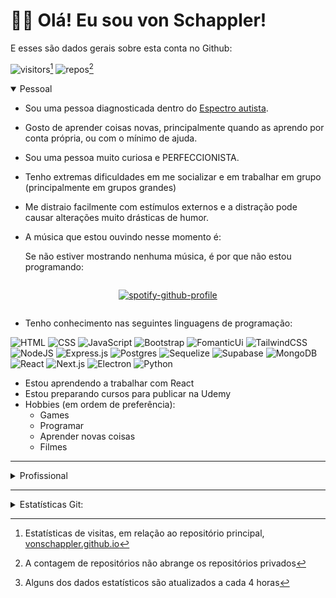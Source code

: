 <link href="https://cdn.jsdelivr.net/npm/bootstrap@5.3.0/dist/css/bootstrap.min.css" rel="stylesheet" integrity="sha384-9ndCyUaIbzAi2FUVXJi0CjmCapSmO7SnpJef0486qhLnuZ2cdeRhO02iuK6FUUVM" crossorigin="anonymous" />

<div class="container">
<h1>🙋‍♂️ Olá! Eu sou von Schappler!</h1>

E esses são dados gerais sobre esta conta no Github:

![visitors](https://badges.pufler.dev/visits/vonschappler/vonschappler.github.io?style=for-the-badge&color=16b2ab&labelColor=1b1c1d&label=Visitantes)[^1]
![repos](https://badges.pufler.dev/repos/vonschappler?style=for-the-badge&color=16b2ab&labelColor=1b1c1d&label=Repositorios)[^2]

<details open>
<summary><span class="h2">Pessoal</span></summary>

- Sou uma pessoa diagnosticada dentro do [Espectro autista](https://pt.wikipedia.org/wiki/Transtornos_do_espectro_autista).
- Gosto de aprender coisas novas, principalmente quando as aprendo por conta própria, ou com o mínimo de ajuda.
- Sou uma pessoa muito curiosa e PERFECCIONISTA.
- Tenho extremas dificuldades em me socializar e em trabalhar em grupo (principalmente em grupos grandes)
- Me distraio facilmente com estímulos externos e a distração pode causar alterações muito drásticas de humor.
- A música que estou ouvindo nesse momento é:

  <span class='small'>Se não estiver mostrando nenhuma música, é por que não estou programando:</span>

<div style='display: flex; justify-content: center'>

[![spotify-github-profile](https://spotify-github-profile.kittinanx.com/api/view?uid=12150179423&cover_image=true&theme=novatorem&show_offline=true&background_color=212a3e&interchange=true&bar_color_cover=false&bar_color=f1f6f9)](https://spotify-github-profile.kittinanx.com/api/view?uid=12150179423&redirect=true)

</div>

- Tenho conhecimento nas seguintes linguagens de programação:

![HTML](https://img.shields.io/badge/HTML-%23E34F26.svg?logo=html5&logoColor=white&style=for-the-badge)
![CSS](https://img.shields.io/badge/CSS-1572B6?logo=css3&logoColor=fff&style=for-the-badge)
![JavaScript](https://img.shields.io/badge/JavaScript-F7DF1E?logo=javascript&logoColor=000&style=for-the-badge)
![Bootstrap](https://img.shields.io/badge/Bootstrap-7952B3?logo=bootstrap&logoColor=fff&style=for-the-badge)
![FomanticUi](https://img.shields.io/badge/Fomantic%20Ui-16b2ab?&logo=semanticui&logoColor=fff&style=for-the-badge)
![TailwindCSS](https://img.shields.io/badge/Tailwind%20CSS-%2338B2AC.svg?logo=tailwind-css&logoColor=fff&style=for-the-badge)
![NodeJS](https://img.shields.io/badge/Node.js-6DA55F?logo=node.js&logoColor=fff&style=for-the-badge)
![Express.js](https://img.shields.io/badge/Express.js-%23404d59.svg?logo=express&logoColor=%2361DAFB%&style=for-the-badge)
![Postgres](https://img.shields.io/badge/Postgres-%23316192.svg?logo=postgresql&logoColor=white&style=for-the-badge)
![Sequelize](https://img.shields.io/badge/-Sequelize-52B0E7?logo=sequelize&labelColor=52B0E7&logoColor=FFF&style=for-the-badge)
![Supabase](https://img.shields.io/badge/Supabase-3FCF8E?logo=supabase&logoColor=fff&style=for-the-badge)
![MongoDB](https://img.shields.io/badge/MongoDB-%234ea94b.svg?logo=mongodb&logoColor=white&style=for-the-badge)
![React](https://img.shields.io/badge/React-%2320232a.svg?logo=react&logoColor=%2361DAFB&style=for-the-badge)
![Next.js](https://img.shields.io/badge/Next.js-black?logo=next.js&logoColor=fff&style=for-the-badge)
![Electron](https://img.shields.io/badge/Electron-2B2E3A?logo=electron&logoColor=fff&style=for-the-badge)
![Python](https://img.shields.io/badge/Python-3776AB?logo=python&logoColor=fff&style=for-the-badge)

- Estou aprendendo a trabalhar com React
- Estou preparando cursos para publicar na Udemy
- Hobbies (em ordem de preferência):
  - Games
  - Programar
  - Aprender novas coisas
  - Filmes

</details>

---

<details>
<summary><span class="h2">Profissional</span></summary>

- Possuo formação de nível superior em Física
- Trabalhei por anos como professor em instituições educacionais
- Trabalhei por anos com Processamento de dados Aerogeofísicos
- Atualmente trabalho por conta própria, em pequenos projetos:
  - Desenvolvendo scripts em Python para uso com o chatbot da Streamlabs
  - Desenvolvendo pequenos projetos gráficos para empresas locais (arte para material impresso)
  - Fazendo livestreams na plataforma Twitch
  - Produzindo conteúdo para a plataforma YouTube
  - Iniciando minha carreira de instrutor na Udemy

Para saber um pouco mais sobre o profissional von Schappler, visite:

[![LinkedIn](https://img.shields.io/badge/Linkedin-%230077B5.svg?logo=linkedin&logoColor=white&style=for-the-badge)](https://www.linkedin.com/in/manoelviturino)
[![Twitch](https://img.shields.io/badge/Twitch-%239146FF.svg?logo=Twitch&logoColor=white&style=for-the-badge)](https://twitch.tv/von_schappler)

<h4> Estatísticas de minha página pessoal:</h4>

<div align=center>
<div class='col'>

![pagespeed](metrics/pagespeed.svg)

</div>
</div>
</details>

---

<details>
<summary><span class='h2'>Estatísticas Git:</span></summary>

<h4>1. Atividade geral:</h4>

<div align=center>

<div class='col-12'>

![streak-stats](https://streak-stats.demolab.com?user=vonschappler&theme=ambient-gradient&hide_border=true&locale=pt_BR&mode=weekly&background=45%2C1b1c1d%2C16b2ab&stroke=ffffff&ring=ffffff&fire=ffffff&currStreakNum=ffffff&sideNums=ffffff&currStreakLabel=ffffff&sideLabels=ffffff&dates=ffffff&excludeDaysLabel=ffffff)

</div>

<div class='col-12'>

![stats](https://github-readme-stats.vercel.app/api?username=vonschappler&show_icons=true&bg_color=45,1b1c1d,16b2ab&icon_color=ffffff&text_color=ffffff&locale=pt-BR&hide_title=true&hide_border=true&theme=ambient-gradient&ring_color=ffffff)

</div>

<div class='col-12'>

![isocalendar](metrics/isocalendar.svg)

</div>
<div class='col-12'>

![snippet](metrics/snippet.svg)

</div>
<div class='col-12'>

![lines](metrics/lines.svg)

</div>
</div>

<h4>2. Consquistas:</h4>

<div align=center>

<div class='col-12'>

![achievements](metrics/achievements.svg)

</div>
</div>

<h4>3. Hábitos de código:
<div align=center>

<div class='col-12'>

![habits](metrics/habits.svg)

</div>
<div class='col-12'>

![leetcode](metrics/leetcode.svg)

</div>
</div>

<h4>4. Estrelas:
<div align=center>

<div class='col-12'>

![stars](metrics/stars.svg)

</div>
<div class='col-12'>

![stargazers](metrics/stargazers.svg)

</div>
</div>

<h4>5. Interações:</h4>

<div align=center>

<div class='col-12'>

![people](metrics/people.svg)

</div>
<div class='col-12'>

![followup](metrics/followup.svg)

</div>
<div class='col-12'>

![reactions](metrics/reactions.svg)

</div>
</div>
<span class='small'>

Estatísticas geradas com auxilio do plugin [@lowlighter/metrics](https://github.com/lowlighter/metrics) [^3]
</span>

</details>
</div>

[^1]: Estatísticas de visitas, em relação ao repositório principal, [vonschappler.github.io](https://github.com/vonschappler/vonschappler.github.io)
[^2]: A contagem de repositórios não abrange os repositórios privados
[^3]: Alguns dos dados estatísticos são atualizados a cada 4 horas

